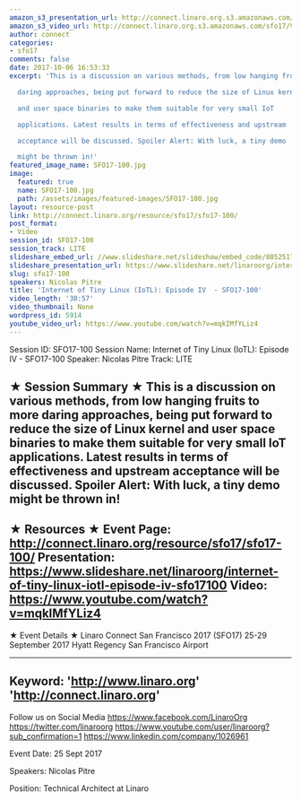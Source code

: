 ```yaml
---
amazon_s3_presentation_url: http://connect.linaro.org.s3.amazonaws.com/sfo17/Presentations/SFO17-100-Internet%20of%20Tiny%20Linux%20%28IoTL%29%3A%20Episode%20IV.pdf
amazon_s3_video_url: http://connect.linaro.org.s3.amazonaws.com/sfo17/Videos/SFO17-100%20Internet%20of%20Tiny%20Linux%20%28IoTL%29%20Episode%20IV.mp4
author: connect
categories:
- sfo17
comments: false
date: 2017-10-06 16:53:33
excerpt: 'This is a discussion on various methods, from low hanging fruits to more

  daring approaches, being put forward to reduce the size of Linux kernel

  and user space binaries to make them suitable for very small IoT

  applications. Latest results in terms of effectiveness and upstream

  acceptance will be discussed. Spoiler Alert: With luck, a tiny demo

  might be thrown in!'
featured_image_name: SFO17-100.jpg
image:
  featured: true
  name: SFO17-100.jpg
  path: /assets/images/featured-images/SFO17-100.jpg
layout: resource-post
link: http://connect.linaro.org/resource/sfo17/sfo17-100/
post_format:
- Video
session_id: SFO17-100
session_track: LITE
slideshare_embed_url: //www.slideshare.net/slideshow/embed_code/80525172
slideshare_presentation_url: https://www.slideshare.net/linaroorg/internet-of-tiny-linux-iotl-episode-iv-sfo17100
slug: sfo17-100
speakers: Nicolas Pitre
title: 'Internet of Tiny Linux (IoTL): Episode IV  - SFO17-100'
video_length: '30:57'
video_thumbnail: None
wordpress_id: 5914
youtube_video_url: https://www.youtube.com/watch?v=mqkIMfYLiz4
---
```


Session ID: SFO17-100
Session Name: Internet of Tiny Linux (IoTL): Episode IV  - SFO17-100
Speaker: Nicolas Pitre
Track: LITE


★ Session Summary ★
This is a discussion on various methods, from low hanging fruits to more
daring approaches, being put forward to reduce the size of Linux kernel
and user space binaries to make them suitable for very small IoT
applications. Latest results in terms of effectiveness and upstream
acceptance will be discussed. Spoiler Alert: With luck, a tiny demo
might be thrown in!
---------------------------------------------------
★ Resources ★
Event Page: http://connect.linaro.org/resource/sfo17/sfo17-100/
Presentation: https://www.slideshare.net/linaroorg/internet-of-tiny-linux-iotl-episode-iv-sfo17100
Video: https://www.youtube.com/watch?v=mqkIMfYLiz4
 ---------------------------------------------------

★ Event Details ★
Linaro Connect San Francisco 2017 (SFO17)
25-29 September 2017
Hyatt Regency San Francisco Airport

---------------------------------------------------
Keyword: 
'http://www.linaro.org'
'http://connect.linaro.org'
---------------------------------------------------
Follow us on Social Media
https://www.facebook.com/LinaroOrg
https://twitter.com/linaroorg
https://www.youtube.com/user/linaroorg?sub_confirmation=1
https://www.linkedin.com/company/1026961

Event Date: 25 Sept 2017

Speakers: Nicolas Pitre

Position: Technical Architect at Linaro